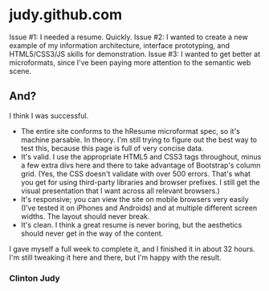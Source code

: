 judy.github.com
===============

Issue #1: I needed a resume. Quickly.
Issue #2: I wanted to create a new example of my information architecture, interface prototyping, and HTML5/CSS3/JS skills for demonstration.
Issue #3: I wanted to get better at microformats, since I've been paying more attention to the semantic web scene.

And?
----

I think I was successful.

- The entire site conforms to the hResume microformat spec, so it's machine parsable. In theory. I'm still trying to figure out the best way to test this, because this page is full of very concise data.
- It's valid. I use the appropriate HTML5 and CSS3 tags throughout, minus a few extra divs here and there to take advantage of Bootstrap's column grid. (Yes, the CSS doesn't validate with over 500 errors. That's what you get for using third-party libraries and browser prefixes. I still get the visual presentation that I want across all relevant browsers.)
- It's responsive; you can view the site on mobile browsers very easily (I've tested it on iPhones and Androids) and at multiple different screen widths. The layout should never break.
- It's clean. I think a great resume is never boring, but the aesthetics should never get in the way of the content.

I gave myself a full week to complete it, and I finished it in about 32 hours. I'm still tweaking it here and there, but I'm happy with the result.

### Clinton Judy
